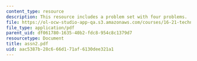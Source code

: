 ```yaml
---
content_type: resource
description: This resource includes a problem set with four problems.
file: https://ol-ocw-studio-app-qa.s3.amazonaws.com/courses/16-21-techniques-for-structural-analysis-and-design-spring-2005/aac5387b28c666d171af6130dee321a1_assn2.pdf
file_type: application/pdf
parent_uid: df061780-1635-40b2-fdc8-954c8c1379d7
resourcetype: Document
title: assn2.pdf
uid: aac5387b-28c6-66d1-71af-6130dee321a1
---
```

